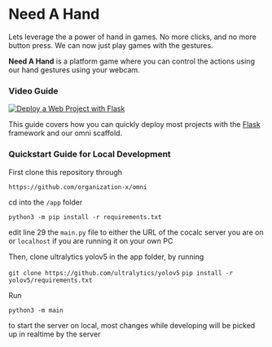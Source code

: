 # Need A Hand
Lets leverage the a power of hand in games. No more clicks, and no more button press. We can now just play games with the gestures.

**Need A Hand** is a platform game where you can control the actions using our hand gestures using your webcam.

### Video Guide
[![Deploy a Web Project with Flask](https://img.youtube.com/vi/JUb-PpejA7w/0.jpg)](https://youtu.be/JUb-PpejA7w "Deploy a Web Project with Flask")

This guide covers how you can quickly deploy most projects with the [Flask](https://flask.palletsprojects.com/) framework and our omni scaffold.

### Quickstart Guide for Local Development

First clone this repository through 

`https://github.com/organization-x/omni`

cd into the `/app` folder

`python3 -m pip install -r requirements.txt`

edit line 29 the `main.py` file to either the URL of the cocalc server you are on or `localhost` if you are running it on your own PC

Then, clone ultralytics yolov5 in the app folder, by running 

`git clone https://github.com/ultralytics/yolov5`
`pip install -r yolov5/requirements.txt`

Run

 `python3 -m main`

to start the server on local, most changes while developing will be picked up in realtime by the server
